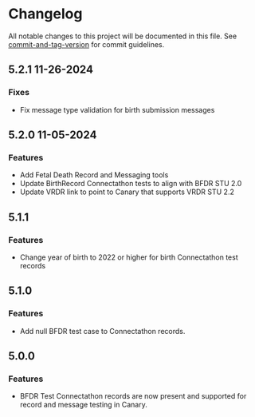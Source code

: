 # Changelog

All notable changes to this project will be documented in this file. See [commit-and-tag-version](https://github.com/absolute-version/commit-and-tag-version) for commit guidelines.
<a name="5.2.1"></a> 
## 5.2.1 11-26-2024

### Fixes
* Fix message type validation for birth submission messages

<a name="5.2.0"></a>
## 5.2.0 11-05-2024

### Features
* Add Fetal Death Record and Messaging tools
* Update BirthRecord Connectathon tests to align with BFDR STU 2.0
* Update VRDR link to point to Canary that supports VRDR STU 2.2

<a name="5.1.1"></a>
## 5.1.1

### Features
* Change year of birth to 2022 or higher for birth Connectathon test records

<a name="5.1.0"></a>
## 5.1.0

### Features
* Add null BFDR test case to Connectathon records.

<a name="5.0.0"></a>
## 5.0.0

### Features
* BFDR Test Connectathon records are now present and supported for record and message testing in Canary.